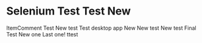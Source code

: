 # Selenium Test  Test New 
ItemComment Test New test 
Test desktop app New New test New test Final Test New one
Last one! 
ttest
